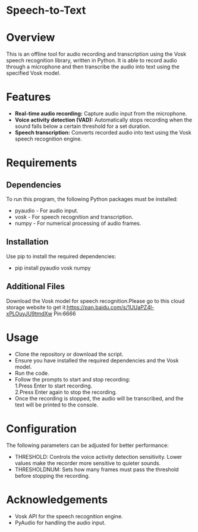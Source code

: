 # Speech-to-Text
# Overview
This is an offline tool for audio recording and transcription using the Vosk speech recognition library, written in Python. It is able to record audio through a microphone and then transcribe the audio into text using the specified Vosk model.
# Features
- **Real-time audio recording:** Capture audio input from the microphone.
- **Voice activity detection (VAD):** Automatically stops recording when the sound falls below a certain threshold for a set duration.
- **Speech transcription:** Converts recorded audio into text using the Vosk speech recognition engine.
# Requirements
## Dependencies
To run this program, the following Python packages must be installed:
- pyaudio - For audio input.
- vosk - For speech recognition and transcription.
- numpy - For numerical processing of audio frames.
## Installation
Use pip to install the required dependencies:
- pip install pyaudio vosk numpy
## Additional Files
Download the Vosk model for speech recognition.Please go to this cloud storage website to get it:https://pan.baidu.com/s/1UUaPZ4l-xPLOuyJU9tmdXw Pin:6666   
# Usage
- Clone the repository or download the script.
- Ensure you have installed the required dependencies and the Vosk model.
- Run the code.
- Follow the prompts to start and stop recording:<br>1.Press Enter to start recording.<br>2.Press Enter again to stop the recording.<br>
- Once the recording is stopped, the audio will be transcribed, and the text will be printed to the console.
# Configuration
The following parameters can be adjusted for better performance:
- THRESHOLD: Controls the voice activity detection sensitivity. Lower values make the recorder more sensitive to quieter sounds.
- THRESHOLDNUM: Sets how many frames must pass the threshold before stopping the recording.
# Acknowledgements
- Vosk API for the speech recognition engine.
- PyAudio for handling the audio input.
